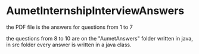 # AumetInternshipInterviewAnswers

the PDF file is the answers for questions from 1 to 7

the questions from 8 to 10 are on the "AumetAnswers" folder written in java, in src folder every answer is written in a java class.
